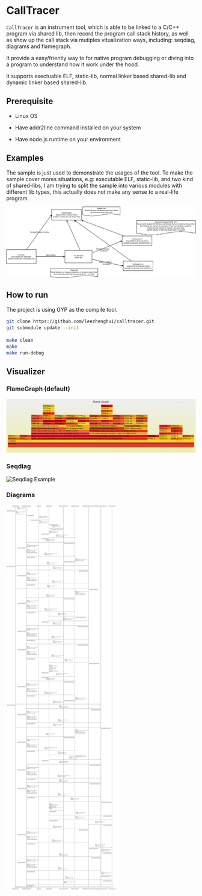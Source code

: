 # CallTracer

`CallTracer` is an instrument tool, which is able to be linked to a C/C++ program via shared lib, then record the program call stack history, as well as show up the call stack via mutiples vitualization ways, including: seqdiag, diagrams and flamegraph. 

It provide a easy/friently way to for native program debugging or diving into a program to understand how it work under the hood.  

It supports exectuable ELF, static-lib, normal linker based  shared-lib and dynamic linker based shared-lib.

## Prerequisite

- Linux OS

- Have addr2line command installed on your system

- Have node.js runtime on your environment

## Examples

The sample is just used to demonstrate the usages of the tool. To make the sample cover mores situations, e.g: executable ELF, static-lib, and two kind of shared-libs, I am trying to split the sample into various modules with different lib types, this actually does not make any sense to a real-life program.

![Sample Components](./examples/docs/example-design.jpeg)


## How to run

The project is using GYP as the compile tool.

```sh
git clone https://github.com/leezhenghui/calltracer.git 
git submodule update --init

make clean
make 
make run-debug 

```

## Visualizer 

### FlameGraph (default)

![FlameGraph Example](./examples/docs/flamegraph.svg)

### Seqdiag

![Seqdiag Example](./examples/docs/seqdiag.png)


### Diagrams 

![Diagrams Example](./examples/docs/diagrams.svg)
